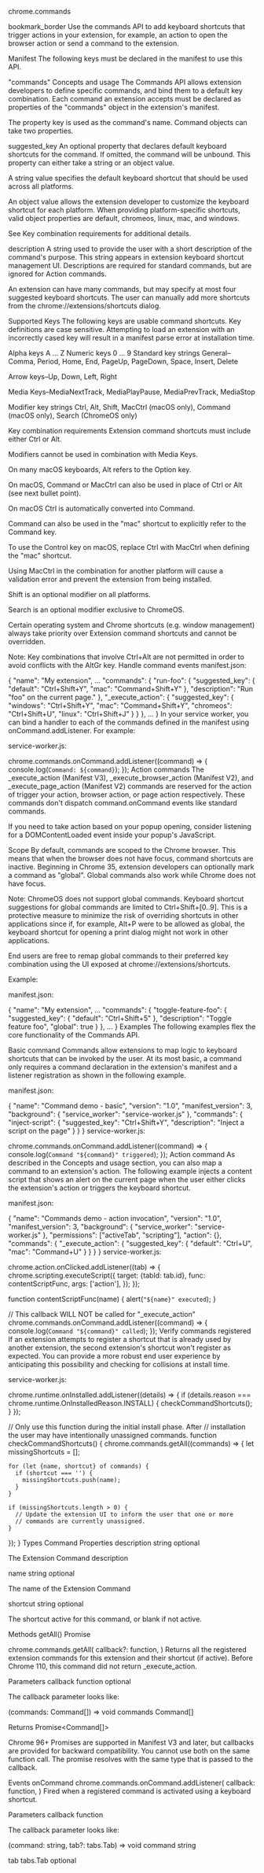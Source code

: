 chrome.commands 

bookmark_border
Use the commands API to add keyboard shortcuts that trigger actions in your extension, for example, an action to open the browser action or send a command to the extension.

Manifest
The following keys must be declared in the manifest to use this API.

"commands"
Concepts and usage
The Commands API allows extension developers to define specific commands, and bind them to a default key combination. Each command an extension accepts must be declared as properties of the "commands" object in the extension's manifest.

The property key is used as the command's name. Command objects can take two properties.

suggested_key
An optional property that declares default keyboard shortcuts for the command. If omitted, the command will be unbound. This property can either take a string or an object value.

A string value specifies the default keyboard shortcut that should be used across all platforms.

An object value allows the extension developer to customize the keyboard shortcut for each platform. When providing platform-specific shortcuts, valid object properties are default, chromeos, linux, mac, and windows.

See Key combination requirements for additional details.

description
A string used to provide the user with a short description of the command's purpose. This string appears in extension keyboard shortcut management UI. Descriptions are required for standard commands, but are ignored for Action commands.

An extension can have many commands, but may specify at most four suggested keyboard shortcuts. The user can manually add more shortcuts from the chrome://extensions/shortcuts dialog.

Supported Keys
The following keys are usable command shortcuts. Key definitions are case sensitive. Attempting to load an extension with an incorrectly cased key will result in a manifest parse error at installation time.

Alpha keys
A … Z
Numeric keys
0 … 9
Standard key strings
General–Comma, Period, Home, End, PageUp, PageDown, Space, Insert, Delete

Arrow keys–Up, Down, Left, Right

Media Keys–MediaNextTrack, MediaPlayPause, MediaPrevTrack, MediaStop

Modifier key strings
Ctrl, Alt, Shift, MacCtrl (macOS only), Command (macOS only), Search (ChromeOS only)

Key combination requirements
Extension command shortcuts must include either Ctrl or Alt.

Modifiers cannot be used in combination with Media Keys.

On many macOS keyboards, Alt refers to the Option key.

On macOS, Command or MacCtrl can also be used in place of Ctrl or Alt (see next bullet point).

On macOS Ctrl is automatically converted into Command.

Command can also be used in the "mac" shortcut to explicitly refer to the Command key.

To use the Control key on macOS, replace Ctrl with MacCtrl when defining the "mac" shortcut.

Using MacCtrl in the combination for another platform will cause a validation error and prevent the extension from being installed.

Shift is an optional modifier on all platforms.

Search is an optional modifier exclusive to ChromeOS.

Certain operating system and Chrome shortcuts (e.g. window management) always take priority over Extension command shortcuts and cannot be overridden.

Note: Key combinations that involve Ctrl+Alt are not permitted in order to avoid conflicts with the AltGr key.
Handle command events
manifest.json:

{
  "name": "My extension",
  ...
  "commands": {
    "run-foo": {
      "suggested_key": {
        "default": "Ctrl+Shift+Y",
        "mac": "Command+Shift+Y"
      },
      "description": "Run \"foo\" on the current page."
    },
    "_execute_action": {
      "suggested_key": {
        "windows": "Ctrl+Shift+Y",
        "mac": "Command+Shift+Y",
        "chromeos": "Ctrl+Shift+U",
        "linux": "Ctrl+Shift+J"
      }
    }
  },
  ...
}
In your service worker, you can bind a handler to each of the commands defined in the manifest using onCommand.addListener. For example:

service-worker.js:

chrome.commands.onCommand.addListener((command) => {
  console.log(`Command: ${command}`);
});
Action commands
The _execute_action (Manifest V3), _execute_browser_action (Manifest V2), and _execute_page_action (Manifest V2) commands are reserved for the action of trigger your action, browser action, or page action respectively. These commands don't dispatch command.onCommand events like standard commands.

If you need to take action based on your popup opening, consider listening for a DOMContentLoaded event inside your popup's JavaScript.

Scope
By default, commands are scoped to the Chrome browser. This means that when the browser does not have focus, command shortcuts are inactive. Beginning in Chrome 35, extension developers can optionally mark a command as "global". Global commands also work while Chrome does not have focus.

Note: ChromeOS does not support global commands.
Keyboard shortcut suggestions for global commands are limited to Ctrl+Shift+[0..9]. This is a protective measure to minimize the risk of overriding shortcuts in other applications since if, for example, Alt+P were to be allowed as global, the keyboard shortcut for opening a print dialog might not work in other applications.

End users are free to remap global commands to their preferred key combination using the UI exposed at chrome://extensions/shortcuts.

Example:

manifest.json:

{
  "name": "My extension",
  ...
  "commands": {
    "toggle-feature-foo": {
      "suggested_key": {
        "default": "Ctrl+Shift+5"
      },
      "description": "Toggle feature foo",
      "global": true
    }
  },
  ...
}
Examples
The following examples flex the core functionality of the Commands API.

Basic command
Commands allow extensions to map logic to keyboard shortcuts that can be invoked by the user. At its most basic, a command only requires a command declaration in the extension's manifest and a listener registration as shown in the following example.

manifest.json:

{
  "name": "Command demo - basic",
  "version": "1.0",
  "manifest_version": 3,
  "background": {
    "service_worker": "service-worker.js"
  },
  "commands": {
    "inject-script": {
      "suggested_key": "Ctrl+Shift+Y",
      "description": "Inject a script on the page"
    }
  }
}
service-worker.js:

chrome.commands.onCommand.addListener((command) => {
  console.log(`Command "${command}" triggered`);
});
Action command
As described in the Concepts and usage section, you can also map a command to an extension's action. The following example injects a content script that shows an alert on the current page when the user either clicks the extension's action or triggers the keyboard shortcut.

manifest.json:

{
  "name": "Commands demo - action invocation",
  "version": "1.0",
  "manifest_version": 3,
  "background": {
    "service_worker": "service-worker.js"
  },
  "permissions": ["activeTab", "scripting"],
  "action": {},
  "commands": {
    "_execute_action": {
      "suggested_key": {
        "default": "Ctrl+U",
        "mac": "Command+U"
      }
    }
  }
}
service-worker.js:

chrome.action.onClicked.addListener((tab) => {
  chrome.scripting.executeScript({
    target: {tabId: tab.id},
    func: contentScriptFunc,
    args: ['action'],
  });
});

function contentScriptFunc(name) {
  alert(`"${name}" executed`);
}

// This callback WILL NOT be called for "_execute_action"
chrome.commands.onCommand.addListener((command) => {
  console.log(`Command "${command}" called`);
});
Verify commands registered
If an extension attempts to register a shortcut that is already used by another extension, the second extension's shortcut won't register as expected. You can provide a more robust end user experience by anticipating this possibility and checking for collisions at install time.

service-worker.js:

chrome.runtime.onInstalled.addListener((details) => {
  if (details.reason === chrome.runtime.OnInstalledReason.INSTALL) {
    checkCommandShortcuts();
  }
});

// Only use this function during the initial install phase. After
// installation the user may have intentionally unassigned commands.
function checkCommandShortcuts() {
  chrome.commands.getAll((commands) => {
    let missingShortcuts = [];

    for (let {name, shortcut} of commands) {
      if (shortcut === '') {
        missingShortcuts.push(name);
      }
    }

    if (missingShortcuts.length > 0) {
      // Update the extension UI to inform the user that one or more
      // commands are currently unassigned.
    }
  });
}
Types
Command
Properties
description
string optional

The Extension Command description

name
string optional

The name of the Extension Command

shortcut
string optional

The shortcut active for this command, or blank if not active.

Methods
getAll()
Promise

chrome.commands.getAll(
  callback?: function,
)
Returns all the registered extension commands for this extension and their shortcut (if active). Before Chrome 110, this command did not return _execute_action.

Parameters
callback
function optional

The callback parameter looks like:


(commands: Command[]) => void
commands
Command[]

Returns
Promise<Command[]>

Chrome 96+
Promises are supported in Manifest V3 and later, but callbacks are provided for backward compatibility. You cannot use both on the same function call. The promise resolves with the same type that is passed to the callback.

Events
onCommand
chrome.commands.onCommand.addListener(
  callback: function,
)
Fired when a registered command is activated using a keyboard shortcut.

Parameters
callback
function

The callback parameter looks like:


(command: string, tab?: tabs.Tab) => void
command
string

tab
tabs.Tab optional